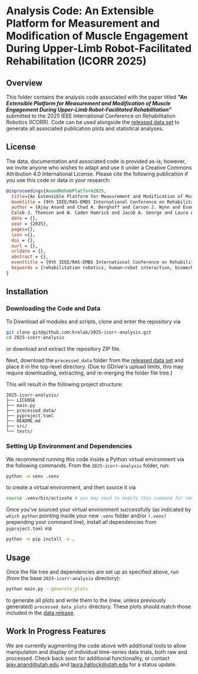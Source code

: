# Analysis Code: An Extensible Platform for Measurement and Modification of Muscle Engagement During Upper-Limb Robot-Facilitated Rehabilitation (ICORR 2025)

## Overview

This folder contains the analysis code associated with the paper titled ***"An Extensible Platform for Measurement and Modification of Muscle Engagement During Upper-Limb Robot-Facilitated Rehabilitation"*** submitted to the 2025 IEEE International Conference on Rehabilitation Robotics (ICORR). Code can be used alongside the [released data set](https://tinyurl.com/hrelab-2025-icorr) to generate all associated publication plots and statistical analyses.

## License

The data, documentation and associated code is provided as-is; however, we invite anyone who wishes to adapt and use it under a Creative Commons Attribution 4.0 International License. Please cite the following publication if you use this code or data in your research:

```bibtex
@inproceedings{AnandRehabPlatform2025,
  title={An Extensible Platform for Measurement and Modification of Muscle Engagement During Upper-Limb Robot-Facilitated Rehabilitation},
  booktitle = {9th IEEE/RAS-EMBS International Conference on Rehabilitation Robotics ({ICORR})},
  author = {Ajay Anand and Chad A. Berghoff and Carson J. Wynn and Evan Cole Falconer and Gabriel Parra and Jono Jenkens and 
  Caleb J. Thomson and W. Caden Hamrick and Jacob A. George and Laura A. Hallock},
  date = {},
  year = {2025},
  pages={},
  isnn ={},
  doi = {},
  ourl = {},
  urldate = {},
  abstract = {},
  eventtitle = {9th IEEE/RAS-EMBS International Conference on Rehabilitation Robotics ({ICORR})},
  keywords = {rehabilitation robotics, human–robot interaction, biomechanics, surface electromyography (sEMG), user-centered design}
}
```
## Installation

### Downloading the Code and Data

To Download all modules and scripts, clone and enter the repository via

```bash
git clone git@github.com:hrelab/2025-icorr-analysis.git
cd 2025-icorr-analysis
```

or download and extract the repository ZIP file. 

Next, download the `processed_data` folder from the [released data set](https://tinyurl.com/hrelab-2025-icorr) and place it in the top-level directory. (Due to GDrive's upload limits, this may require downloading, extracting, and re-merging the folder file tree.)

This will result in the following project structure:

```
2025-icorr-analysis/
├── LICENSE
├── main.py
├── processed_data/
├── pyproject.toml
├── README.md
├── src/
└── tests/
```

### Setting Up Environment and Dependencies

We recommend running this code inside a Python virtual environment via the following commands. From the `2025-icorr-analysis` folder, run:

```bash
python -m venv .venv
```

to create a virtual environment, and then source it via

```bash
source .venv/bin/activate # you may need to modify this command for non-Unix (i.e., Windows) systems
```

Once you've sourced your virtual environment successfully (as indicated by `which python` pointing inside your new `.venv` folder and/or `(.venv)` prepending your command line), install all dependencies from `pyproject.toml` via

```bash
python -m pip install -e .
```

## Usage

Once the file tree and dependencies are set up as specified above, run (from the base `2025-icorr-analysis` directory):

```bash
python main.py --generate_plots
```

to generate all plots and write them to the (new, unless previously generated) `processed_data_plots` directory. These plots should match those included in the [data release](https://tinyurl.com/hrelab-2025-icorr).


## Work In Progress Features

We are currently augmenting the code above with additional tools to allow manipulation and display of individual time-series data trials, both raw and processed. Check back soon for additional functionality, or contact <ajay.anand@utah.edu> and <laura.hallock@utah.edu> for a status update.

<!-- These features are in current development and will not work.

### Running the whole pipeline

1. Make sure that you have the unprocessed data.

2. Make sure to have followed the virtual environment setup from above.

3. In the root of the project, run `python main.py --process_data --generate_plots --generate_exemplar`

### Running the data processer on the unprocessed data

1. Make sure that you have the unprocessed data.

2. Make sure to have followed the virtual environment setup from above.

3. In the root of the project, run `python main.py --process_data`

### Generating Exemplar Plots

1. Make sure that you have the processed data.

2. Make sure to have followed the virtual environment setup from above.

3. In the root of the project, run `python main.py --generate_exemplar` -->
